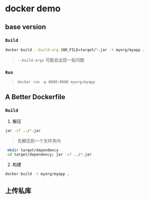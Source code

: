 # docker demo

## base version
### `Build`
```bash
docker build --build-arg JAR_FILE=target/*.jar -t myorg/myapp .
```
> `--build-args` 可能会出现一些问题
### `Run`  
> `docker run -p 8000:8080 myorg/myapp`

## A Better Dockerfile

### `Build`
1) 解压  
``` bash
jar -xf ../*.jar
```

   > 先解压到一个文件夹内   
   ``` bash
    mkdir target/dependency
    cd target/dependency; jar -xf ../*.jar
   ``` 
2) 构建
```bash
docker build -t myorg/myapp .
```

## 上传私库
